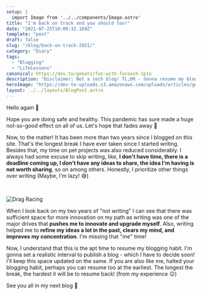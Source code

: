 ```yaml
---
setup: |
  import Image from '../../components/Image.astro'
title: "I'm back on track and you should too!"
date: "2021-07-25T10:00:32.169Z"
template: "post"
draft: false
slug: "/blog/back-on-track-2021/"
category: "Diary"
tags:
  - "Blogging"
  - "LifeLessons"
canonical: https://dev.to/gokatz/fun-with-foreach-1p1o
description: "Disclaimer: Not a tech blog! TL;DR - Gonna resume my blogging habit! 🔥"
heroImage: "https://dev-to-uploads.s3.amazonaws.com/uploads/articles/gdeoigj8avhmx6w60o45.jpg"
layout: ../../layouts/BlogPost.astro
---
```


<!-- <Image
  className="hero-image" 
  src="https://dev-to-uploads.s3.amazonaws.com/uploads/articles/gdeoigj8avhmx6w60o45.jpg"
  title="Image from From [unsplash.com](https://unsplash.com/photos/9HI8UJMSdZA)"
/> -->

Hello again 👋

Hope you are doing safe and healthy. This pandemic has sure made a huge not-so-good effect on all of us. Let's hope that fades away 🙏

Now, to the matter! It has been more than two years since I blogged on this site. That's the longest break I have ever taken since I started writing. Besides that, my time on pet projects was also reduced considerably. I always had some excuse to skip writing, like, **I don't have time, there is a deadline coming up, I don't have any ideas to share, the idea I'm having is not worth sharing**, so on among others. Honestly, I prioritize other things over writing (Maybe, I'm lazy!  😅)

<br>


<Image
  src="https://media.giphy.com/media/h8ZRVXhlb39ZSNKlGv/giphy.gif"
  alt="Drag Racing"
  title="Image from From giphy.com"
/>


When I look back on my two years of "not writing" I can see that there was sufficient space for more innovation on my path as writing was one of the major drives that **pushes me to innovate and upgrade myself**. Also, writing helped me to **refine my ideas a lot in the past, clears my mind, and improves my concentration**. I'm missing that "me" time!

Now, I understand that this is the apt time to resume my blogging habit. I'm gonna set a realistic interval to publish a blog - which I have to decide soon! I'll keep this space updated on the same. If you are also like me, halted your blogging habit, perhaps you can resume too at the earliest. The longest the break, the hardest it will be to resume back! (from my experience 😉)

See you all in my next blog 👋
